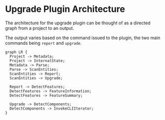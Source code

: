 # Upgrade Plugin Architecture

The architecture for the upgrade plugin can be thought of as a directed graph from a project to an output.

The output varies based on the command issued to the plugin, the two main commands being `report` and `upgrade`.

```mermaid
graph LR {
  Project -> Metadata;
  Project -> InternalState;
  Metadata -> Parse;
  Parse -> ScanEntities;
  ScanEntities -> Report;
  ScanEntities -> Upgrade;

  Report -> DetectFeatures;
  DetectFeatures -> FeatureInformation;
  DetectFeatures -> FeatureSummary;

  Upgrade -> DetectComponents;
  DetectComponents -> InvokeCLIIterator;
}
```